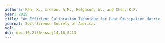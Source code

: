 ```yaml
---
authors: Pan, X., Ireson, A.M., Helgason, W., and Chun, K.P.
year: 2015
title: "An Efficient Calibration Technique for Heat Dissipation Matric Water Potential Sensors."
journal: Soil Science Society of America.
vol:  
doi: doi:10.2136/sssaj14.10.0413
---
```


